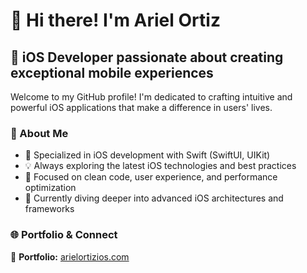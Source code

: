 # 👋 Hi there! I'm Ariel Ortiz

## 📱 iOS Developer passionate about creating exceptional mobile experiences

Welcome to my GitHub profile! I'm dedicated to crafting intuitive and powerful iOS applications that make a difference in users' lives.

### 🚀 About Me
- 📱 Specialized in iOS development with Swift (SwiftUI, UIKit)
- 💡 Always exploring the latest iOS technologies and best practices
- 🎯 Focused on clean code, user experience, and performance optimization
- 🌱 Currently diving deeper into advanced iOS architectures and frameworks

### 🌐 Portfolio & Connect
🔗 **Portfolio:** [arielortizios.com](https://arielortizios.com/)
